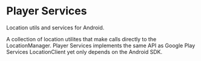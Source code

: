 # Player Services

Location utils and services for Android.

A collection of location utilites that make calls directly to the LocationManager. Player Services implements the same API as Google Play Services LocationClient yet only depends on the Android SDK.
